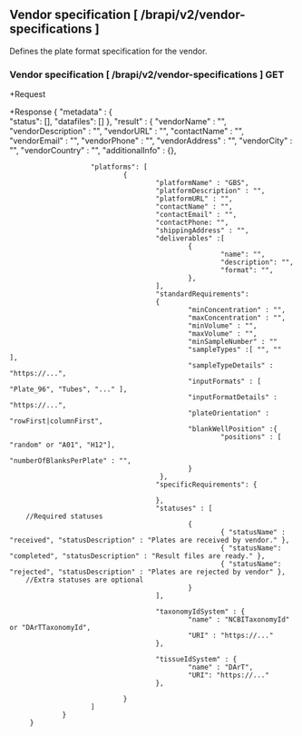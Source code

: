 ## Vendor specification [ /brapi/v2/vendor-specifications ]

Defines the plate format specification for the vendor.

### Vendor specification [ /brapi/v2/vendor-specifications ] GET

+Request

+Response
        {
                "metadata" : {   
                        "status": [],
                        "datafiles": []
                },
                "result" : {
                        "vendorName" : "",
                        "vendorDescription" : "",
                        "vendorURL" : "",
                        "contactName" : "",
                        "vendorEmail" : "",
                        "vendorPhone" : "",
                        "vendorAddress" : "",
                        "vendorCity" : "",
                        "vendorCountry" : "",
                        "additionalInfo" : {}, 
                
                        "platforms": [
                                {
                                        "platformName" : "GBS", 
                                        "platformDescription" : "",
                                        "platformURL" : "",
                                        "contactName" : "",
                                        "contactEmail" : "",
                                        "contactPhone: "",
                                        "shippingAddress" : "",
                                        "deliverables" :[
                                                {
                                                        "name": "",
                                                        "description": "",
                                                        "format": "",
                                                },
                                        ], 
                                        "standardRequirements":
                                        {
                                                "minConcentration" : "", 
                                                "maxConcentration" : "", 
                                                "minVolume" : "", 
                                                "maxVolume" : "", 
                                                "minSampleNumber" : ""
                                                "sampleTypes" :[ "", ""  ],
                                                "sampleTypeDetails" : "https://...",
                                                "inputFormats" : [ "Plate_96", "Tubes", "..." ],
                                                "inputFormatDetails" : "https://...",
                                                "plateOrientation" : "rowFirst|columnFirst",
                                                "blankWellPosition" :{
                                                        "positions" : [ "random" or "A01", "H12"], 
                                                        "numberOfBlanksPerPlate" : "",
                                                }
                                         },
                                        "specificRequirements": {

                                        },
                                        "statuses" : [
        //Required statuses
                                                { 
                                                        { "statusName" : "received", "statusDescription" : "Plates are received by vendor." },
                                                        { "statusName": "completed", "statusDescription" : "Result files are ready." },
                                                        { "statusName": "rejected", "statusDescription" : "Plates are rejected by vendor" },
        //Extra statuses are optional
                                                }
                                        ],
 
                                        "taxonomyIdSystem" : {
                                                "name" : "NCBITaxonomyId" or "DArTTaxonomyId", 
                                                "URI" : "https://..."
                                        },
 
                                        "tissueIdSystem" : {
                                                "name" : "DArT",
                                                "URI": "https://..."
                                        },

                                }
                        ]
                 }
         }
 
